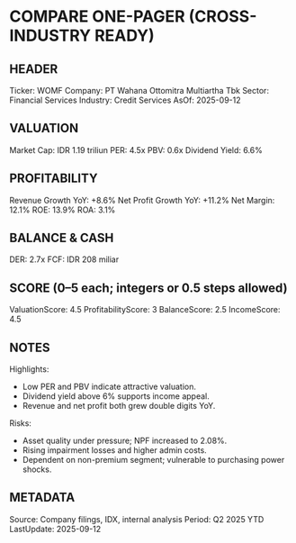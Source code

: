 # COMPARE ONE-PAGER (CROSS-INDUSTRY READY)

## HEADER
Ticker: WOMF
Company: PT Wahana Ottomitra Multiartha Tbk
Sector: Financial Services
Industry: Credit Services
AsOf: 2025-09-12

## VALUATION
Market Cap: IDR 1.19 triliun
PER: 4.5x
PBV: 0.6x
Dividend Yield: 6.6%

## PROFITABILITY
Revenue Growth YoY: +8.6%
Net Profit Growth YoY: +11.2%
Net Margin: 12.1%
ROE: 13.9%
ROA: 3.1%

## BALANCE & CASH
DER: 2.7x
FCF: IDR 208 miliar

## SCORE (0–5 each; integers or 0.5 steps allowed)
ValuationScore: 4.5
ProfitabilityScore: 3
BalanceScore: 2.5
IncomeScore: 4.5

## NOTES
Highlights:
- Low PER and PBV indicate attractive valuation.
- Dividend yield above 6% supports income appeal.
- Revenue and net profit both grew double digits YoY.

Risks:
- Asset quality under pressure; NPF increased to 2.08%.
- Rising impairment losses and higher admin costs.
- Dependent on non-premium segment; vulnerable to purchasing power shocks.

## METADATA
Source: Company filings, IDX, internal analysis
Period: Q2 2025 YTD
LastUpdate: 2025-09-12